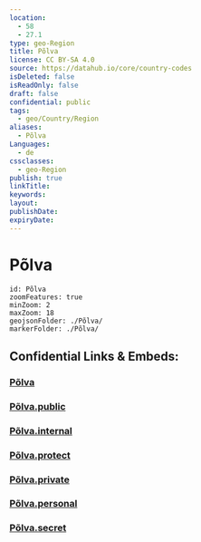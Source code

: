 ```yaml
---
location:
  - 58
  - 27.1
type: geo-Region
title: Põlva
license: CC BY-SA 4.0
source: https://datahub.io/core/country-codes
isDeleted: false
isReadOnly: false
draft: false
confidential: public
tags:
  - geo/Country/Region
aliases:
  - Põlva
Languages:
  - de
cssclasses:
  - geo-Region
publish: true
linkTitle:
keywords:
layout:
publishDate:
expiryDate:
---
```


# Põlva

```leaflet
id: Põlva
zoomFeatures: true 
minZoom: 2 
maxZoom: 18
geojsonFolder: ./Põlva/
markerFolder: ./Põlva/
```


## Confidential Links & Embeds: 

### [Põlva](/_Standards/Earth/Continent/Europe/Europe~North/Estonia/Counties~Estonia/Põlva.md) 

### [Põlva.public](/_public/Earth/Continent/Europe/Europe~North/Estonia/Counties~Estonia/Põlva.public.md) 

### [Põlva.internal](/_internal/Earth/Continent/Europe/Europe~North/Estonia/Counties~Estonia/Põlva.internal.md) 

### [Põlva.protect](/_protect/Earth/Continent/Europe/Europe~North/Estonia/Counties~Estonia/Põlva.protect.md) 

### [Põlva.private](/_private/Earth/Continent/Europe/Europe~North/Estonia/Counties~Estonia/Põlva.private.md) 

### [Põlva.personal](/_personal/Earth/Continent/Europe/Europe~North/Estonia/Counties~Estonia/Põlva.personal.md) 

### [Põlva.secret](/_secret/Earth/Continent/Europe/Europe~North/Estonia/Counties~Estonia/Põlva.secret.md)

